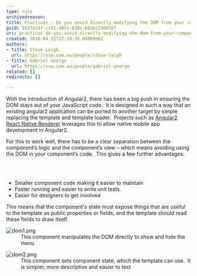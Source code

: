 ```yaml
---
type: rule
archivedreason: 
title: Practices - Do you avoid directly modifying the DOM from your components?
guid: 5537a14f-cc51-48fe-828c-b8abc240070f
uri: practices-do-you-avoid-directly-modifying-the-dom-from-your-components
created: 2016-04-22T22:18:30.0000000Z
authors:
- title: Steve Leigh
  url: https://ssw.com.au/people/steve-leigh
- title: Gabriel George
  url: https://ssw.com.au/people/gabriel-george
related: []
redirects: []

---
```



<p>With the introduction of Angular2, there has been a big push in ensuring the DOM stays out of your JavaScript code.&#160; It is designed in such a way that an existing angular2 application can be ported to another target by simple replacing the template and template loader.&#160; Projects such as&#160;<a href="http&#58;//angularjs.blogspot.com.au/2016/04/angular-2-react-native.html" target="_blank">Angular2 React Native Renderer​</a>&#160;leverages this to allow native mobile app development in Angular2.&#160;</p><p>For this to work well, there has to be a clear separation between the component’s logic and the component’s view – which means avoiding using the DOM in your component’s code.&#160; This gives a few further advantages&#58;<br></p>
<br><excerpt class='endintro'></excerpt><br>
<ul><li>Smaller component code making it easier to maintain</li><li>Faster running and easier to write unit tests</li><li>Easier for designers to get involved​</li></ul><p>This means that the component's state must expose things that are useful to the template as public properties or fields, and the template should read these fields to draw itself.​</p><dl class="badImage"><dt><img src="/PublishingImages/dom1.png" alt="dom1.png" />​</dt><dd>This component manipulates the DOM directly to show and hide the menu</dd></dl><dl class="goodImage"><dt><img src="/PublishingImages/dom2.png" alt="dom2.png" /></dt><dd>This component sets component state, which the template can use.&#160; It is simpler, more descriptive and easier to test</dd></dl>


